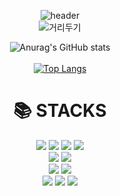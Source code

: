 <div align="center"> 
 
![header](https://capsule-render.vercel.app/api?type=waving&color=auto&height=300&section=header&text=Working-Hard&desc=Elmo&descAlign=68&descAlignY=65&fontColor=ffffff&fontSize=90) 
 <br>
![거리두기](https://user-images.githubusercontent.com/57933510/187472864-c182c22d-2823-4a82-9e4b-8d4a9914dfb2.gif)

![Anurag's GitHub stats](https://github-readme-stats.vercel.app/api?username=Choiyu330&show_icons=true&theme=nord)
 </br>
 <br>
[![Top Langs](https://github-readme-stats.vercel.app/api/top-langs/?username=Choiyu330&layout=compact)](https://github.com/anuraghazra/github-readme-stats)
 </br>
</div>
<div align=center><h1>📚 STACKS</h1></div>


<div align="center">
 <img src="https://img.shields.io/badge/java-007396?style=for-the-badge&logo=java&logoColor=white"> 
 <img src="https://img.shields.io/badge/spring-6DB33F?style=for-the-badge&logo=spring&logoColor=white">
 <img src="https://img.shields.io/badge/spring boot-6DB33F?style=for-the-badge&logo=spring boot&logoColor=white"> 
 <img src="https://img.shields.io/badge/JPA-FFFFFF?style=for-the-badge&logo=Spring Data JPA&logoColor=white"> 
 <br>
 <img src="https://img.shields.io/badge/MySQL-4479A1?style=for-the-badge&logo=MySQL&logoColor=white">
 <img src="https://img.shields.io/badge/Redis-DC382D?style=for-the-badge&logo=Redis&logoColor=white"> 
 <br> 
 <img src="https://img.shields.io/badge/amazonaws-FF9900?style=for-the-badge&logo=amazonaws&logoColor=white">
 <img src="https://img.shields.io/badge/githubactions-2088FF?style=for-the-badge&logo=githubactions&logoColor=white">
 <br>
 <img src="https://img.shields.io/badge/git-F05032?style=for-the-badge&logo=git&logoColor=white">
 <img src="https://img.shields.io/badge/slack-4A154B?style=for-the-badge&logo=slack&logoColor=white">
 <img src="https://img.shields.io/badge/notion-000000?style=for-the-badge&logo=notion&logoColor=white">
</div>
